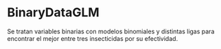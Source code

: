 # BinaryDataGLM

Se tratan variables binarias con modelos binomiales y distintas ligas para encontrar el mejor entre tres insecticidas por su efectividad.
